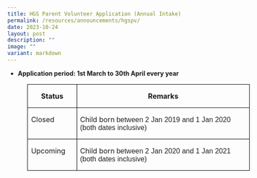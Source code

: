```yaml
---
title: HGS Parent Volunteer Application (Annual Intake)
permalink: /resources/announcements/hgspv/
date: 2023-10-24
layout: post
description: ""
image: ""
variant: markdown
---
```

*   **Application period: 1st March to 30th April every year**

<table style="margin-left:34.1pt;border-collapse:collapse;mso-yfti-tbllook:1184;
 mso-padding-alt:0in 0in 0in 0in" cellpadding="0" cellspacing="0" border="0" class="MsoNormalTable"><tbody><tr style="mso-yfti-irow:0;mso-yfti-firstrow:yes"><td style="width:76.1pt;border:solid windowtext 1.0pt;
  padding:0in 5.4pt 0in 5.4pt" valign="top" width="101"><p style="text-align:center" align="center" class="MsoNormal"><b>Status</b></p></td><td style="width:355.5pt;border:solid windowtext 1.0pt;
  border-left:none;padding:0in 5.4pt 0in 5.4pt" valign="top" width="474"><p style="text-align:center" align="center" class="MsoNormal"><b>Remarks</b></p></td></tr><tr style="mso-yfti-irow:1"><td style="width:76.1pt;border:solid windowtext 1.0pt;
  border-top:none;padding:0in 5.4pt 0in 5.4pt" valign="top" width="101"><p class="MsoNormal">Closed</p></td><td style="width:355.5pt;border-top:none;border-left:
  none;border-bottom:solid windowtext 1.0pt;border-right:solid windowtext 1.0pt;
  padding:0in 5.4pt 0in 5.4pt" valign="top" width="474"><p class="MsoNormal">Child born <span style="font-family:&quot;Arial&quot;,sans-serif;
  color:#222222;background:white">between 2 Jan 2019 and 1 Jan 2020 (both dates inclusive)</span></p></td></tr><tr style="mso-yfti-irow:2;mso-yfti-lastrow:yes"><td style="width:76.1pt;border:solid windowtext 1.0pt;
  border-top:none;padding:0in 5.4pt 0in 5.4pt" valign="top" width="101"><p class="MsoNormal">Upcoming</p></td><td style="width:355.5pt;border-top:none;border-left:
  none;border-bottom:solid windowtext 1.0pt;border-right:solid windowtext 1.0pt;
  padding:0in 5.4pt 0in 5.4pt" valign="top" width="474"><p class="MsoNormal">Child born <span style="font-family:&quot;Arial&quot;,sans-serif;
  color:#222222;background:white">between 2 Jan 2020 and 1 Jan 2021 (both dates inclusive)</span></p></td></tr></tbody></table>